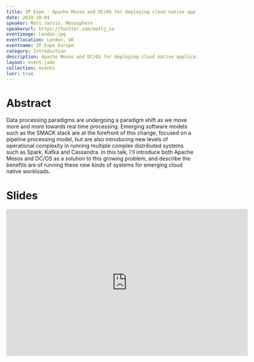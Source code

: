 ```yaml
---
title: IP Expo - Apache Mesos and DC/OS for deploying cloud native applications
date: 2018-10-04
speaker: Matt Jarvis, Mesosphere
speakerurl: https://twitter.com/mattj_io
eventimage: London.jpg
eventlocation: London, UK
eventname: IP Expo Europe
category: Introduction
description: Apache Mesos and DC/OS for deploying cloud native applications
layout: event.jade
collection: events
lunr: true
---
```


# Abstract

Data processing paradigms are undergoing a paradigm shift as we move more and more towards real time processing. Emerging software models such as the SMACK stack are at the forefront of this change, focused on a pipeline processing model, but are also introducing new levels of operational complexity in running multiple complex distributed systems such as Spark, Kafka and Cassandra. In this talk, I'll introduce both Apache Mesos and DC/OS as a solution to this growing problem, and describe the benefits are of running these new kinds of systems for emerging cloud native workloads.

# Slides

<iframe src="https://docs.google.com/presentation/d/18lBcIsHk7xHFweeOYfeRYn3-sghJZBH2kU4lT5Rr1g8/embed?start=false&loop=false&delayms=3000" frameborder="0" width="640" height="389" allowfullscreen="true" mozallowfullscreen="true" webkitallowfullscreen="true"></iframe>
